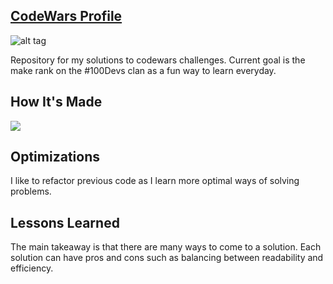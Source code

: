 ## <a target="_blank" href="https://www.codewars.com/users/Samson%20Vansouang" >CodeWars Profile</a> 

![alt tag](https://github.com/vansouang/CodeWars/blob/master/codeWarsProfile.png)

Repository for my solutions to codewars challenges. Current goal is the make rank on the #100Devs clan as a fun way to learn everyday. 

## How It's Made

<img src="https://img.shields.io/static/v1?label=|&message=JAVASCRIPT&color=3c7f5d&style=plastic&logo=javascript"/>

## Optimizations

I like to refactor previous code as I learn more optimal ways of solving problems. 

## Lessons Learned

The main takeaway is that there are many ways to come to a solution. Each solution can have pros and cons such as balancing between readability and efficiency.  